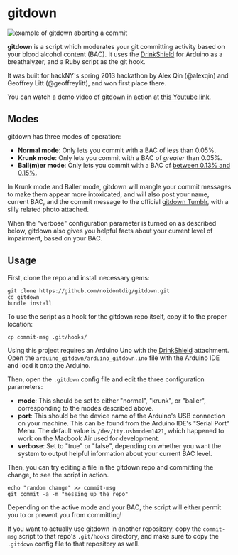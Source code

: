 gitdown
=======

![example of gitdown aborting a commit](http://geoffreylitt.com/files/gitdown-screenshot.png)

__gitdown__ is a script which moderates your git committing activity based on your blood alcohol content (BAC). It uses the [DrinkShield](http://www.gfxhax.com/drinkshield/) for Arduino as a breathalyzer, and a Ruby script as the git hook.

It was built for hackNY's spring 2013 hackathon by Alex Qin (@alexqin) and Geoffrey Litt (@geoffreylitt), and won first place there. 
 
You can watch a demo video of gitdown in action at [this Youtube link](http://www.youtube.com/watch?v=NnBb1wmHj5k).

Modes
------
gitdown has three modes of operation:

- __Normal mode__: Only lets you commit with a BAC of less than 0.05%.
- __Krunk mode__: Only lets you commit with a BAC of _greater_ than 0.05%.
- __Ball(m)er mode__: Only lets you commit with a BAC of [between 0.13% and 0.15%](http://xkcd.com/323/).

In Krunk mode and Baller mode, gitdown will mangle your commit messages to make them appear more intoxicated, and will also post your name, current BAC, and the commit message to the official [gitdown Tumblr](http://gitdownhackny.tumblr.com), with a silly related photo attached.

When the "verbose" configuration parameter is turned on as described below, gitdown also gives you helpful facts about your current level of impairment, based on your BAC.

Usage
-----
First, clone the repo and install necessary gems:

    git clone https://github.com/noidontdig/gitdown.git
    cd gitdown
    bundle install

To use the script as a hook for the gitdown repo itself, copy it to the proper location:

    cp commit-msg .git/hooks/

Using this project requires an Arduino Uno with the [DrinkShield](http://www.gfxhax.com/drinkshield/) attachment. Open the `arduino_gitdown/arduino_gitdown.ino` file with the Arduino IDE and load it onto the Arduino.

Then, open the `.gitdown` config file and edit the three configuration parameters:
- __mode__: This should be set to either "normal", "krunk", or "baller", corresponding to the modes described above.
- __port__: This should be the device name of the Arduino's USB connection on your machine. This can be found from the Arduino IDE's "Serial Port" Menu. The default value is `/dev/tty.usbmodem1421`, which happened to work on the Macbook Air used for development.
- __verbose__: Set to "true" or "false", depending on whether you want the system to output helpful information about your current BAC level.

Then, you can try editing a file in the gitdown repo and committing the change, to see the script in action.

    echo "random change" >> commit-msg
    git commit -a -m "messing up the repo"

Depending on the active mode and your BAC, the script will either permit you to or prevent you from committing!

If you want to actually use gitdown in another repository, copy the `commit-msg` script to that repo's `.git/hooks` directory, and make sure to copy the `.gitdown` config file to that repository as well.

